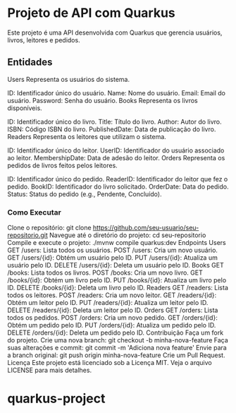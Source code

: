 # Projeto de API com Quarkus
Este projeto é uma API desenvolvida com Quarkus que gerencia usuários, livros, leitores e pedidos.

## Entidades
Users
Representa os usuários do sistema.

ID: Identificador único do usuário.
Name: Nome do usuário.
Email: Email do usuário.
Password: Senha do usuário.
Books
Representa os livros disponíveis.

ID: Identificador único do livro.
Title: Título do livro.
Author: Autor do livro.
ISBN: Código ISBN do livro.
PublishedDate: Data de publicação do livro.
Readers
Representa os leitores que utilizam o sistema.

ID: Identificador único do leitor.
UserID: Identificador do usuário associado ao leitor.
MembershipDate: Data de adesão do leitor.
Orders
Representa os pedidos de livros feitos pelos leitores.

ID: Identificador único do pedido.
ReaderID: Identificador do leitor que fez o pedido.
BookID: Identificador do livro solicitado.
OrderDate: Data do pedido.
Status: Status do pedido (e.g., Pendente, Concluído).

### Como Executar
Clone o repositório:
git clone https://github.com/seu-usuario/seu-repositorio.git
Navegue até o diretório do projeto:
cd seu-repositorio
Compile e execute o projeto:
./mvnw compile quarkus:dev
Endpoints
Users
GET /users: Lista todos os usuários.
POST /users: Cria um novo usuário.
GET /users/{id}: Obtém um usuário pelo ID.
PUT /users/{id}: Atualiza um usuário pelo ID.
DELETE /users/{id}: Deleta um usuário pelo ID.
Books
GET /books: Lista todos os livros.
POST /books: Cria um novo livro.
GET /books/{id}: Obtém um livro pelo ID.
PUT /books/{id}: Atualiza um livro pelo ID.
DELETE /books/{id}: Deleta um livro pelo ID.
Readers
GET /readers: Lista todos os leitores.
POST /readers: Cria um novo leitor.
GET /readers/{id}: Obtém um leitor pelo ID.
PUT /readers/{id}: Atualiza um leitor pelo ID.
DELETE /readers/{id}: Deleta um leitor pelo ID.
Orders
GET /orders: Lista todos os pedidos.
POST /orders: Cria um novo pedido.
GET /orders/{id}: Obtém um pedido pelo ID.
PUT /orders/{id}: Atualiza um pedido pelo ID.
DELETE /orders/{id}: Deleta um pedido pelo ID.
Contribuição
Faça um fork do projeto.
Crie uma nova branch:
git checkout -b minha-nova-feature
Faça suas alterações e commit:
git commit -m 'Adiciona nova feature'
Envie para a branch original:
git push origin minha-nova-feature
Crie um Pull Request.
Licença
Este projeto está licenciado sob a Licença MIT. Veja o arquivo LICENSE para mais detalhes.
# quarkus-project
